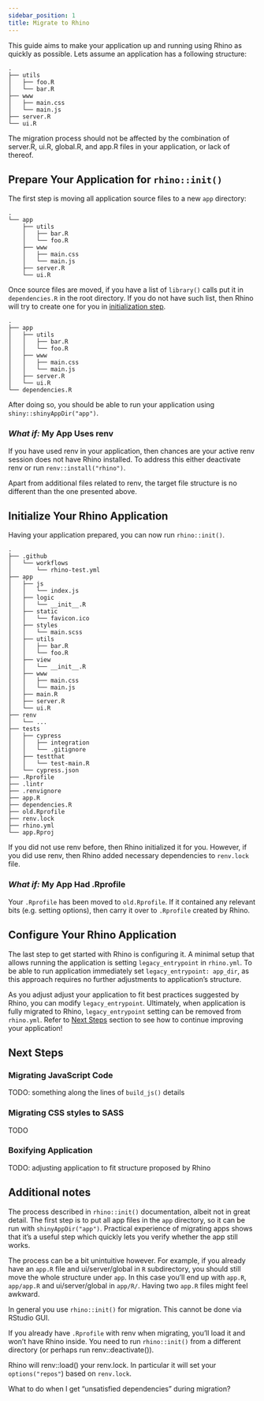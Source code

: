 ```yaml
---
sidebar_position: 1
title: Migrate to Rhino
---
```


<!-- <style> -->
<!-- .tree-change { -->
<!--   color: #5a5afa; -->
<!--   font-weight: bold; -->
<!-- } -->
<!-- </style> -->

This guide aims to make your application up and running using Rhino as
quickly as possible. Lets assume an application has a following
structure:

    .
    ├── utils
    │   ├── foo.R
    │   └── bar.R
    ├── www
    │   ├── main.css
    │   └── main.js
    ├── server.R
    └── ui.R

The migration process should not be affected by the combination of
server.R, ui.R, global.R, and app.R files in your application, or lack
of thereof.

## Prepare Your Application for `rhino::init()`

The first step is moving all application source files to a new `app`
directory:
<pre><code>.
└── <span class="tree-change">app</span>
    ├── utils
    │   ├── bar.R
    │   └── foo.R
    ├── www
    │   ├── main.css
    │   └── main.js
    ├── server.R
    └── ui.R
</code></pre>
Once source files are moved, if you have a list of `library()` calls put
it in `dependencies.R` in the root directory. If you do not have such
list, then Rhino will try to create one for you in [initialization
step](#initialize-your-rhino-application).
<pre><code>.
├── app
│   ├── utils
│   │   ├── bar.R
│   │   └── foo.R
│   ├── www
│   │   ├── main.css
│   │   └── main.js
│   ├── server.R
│   └── ui.R
└── <span class="tree-change">dependencies.R</span>
</code></pre>

After doing so, you should be able to run your application using
`shiny::shinyAppDir("app")`.

### *What if:* My App Uses renv

If you have used renv in your application, then chances are your active
renv session does not have Rhino installed. To address this either
deactivate renv or run `renv::install("rhino")`.

Apart from additional files related to renv, the target file structure
is no different than the one presented above.

## Initialize Your Rhino Application

Having your application prepared, you can now run `rhino::init()`.
<pre><code>.
├── <span class="tree-change">.github</span>
│   └── <span class="tree-change">workflows</span>
│       └── <span class="tree-change">rhino-test.yml</span>
├── app
│   ├── <span class="tree-change">js</span>
│   │   └── <span class="tree-change">index.js</span>
│   ├── <span class="tree-change">logic</span>
│   │   └── <span class="tree-change">__init__.R</span>
│   ├── <span class="tree-change">static</span>
│   │   └── <span class="tree-change">favicon.ico</span>
│   ├── <span class="tree-change">styles</span>
│   │   └── <span class="tree-change">main.scss</span>
│   ├── utils
│   │   ├── bar.R
│   │   └── foo.R
│   ├── <span class="tree-change">view</span>
│   │   └── <span class="tree-change">__init__.R</span>
│   ├── www
│   │   ├── main.css
│   │   └── main.js
│   ├── <span class="tree-change">main.R</span>
│   ├── server.R
│   └── ui.R
├── <span class="tree-change">renv</span>
│   └── ...
├── <span class="tree-change">tests</span>
│   ├── <span class="tree-change">cypress</span>
│   │   ├── <span class="tree-change">integration</span>
│   │   └── <span class="tree-change">.gitignore</span>
│   ├── <span class="tree-change">testthat</span>
│   │   └── <span class="tree-change">test-main.R</span>
│   └── <span class="tree-change">cypress.json</span>
├── <span class="tree-change">.Rprofile</span>
├── <span class="tree-change">.lintr</span>
├── <span class="tree-change">.renvignore</span>
├── <span class="tree-change">app.R</span>
├── dependencies.R
├── <span class="tree-change">old.Rprofile</span>
├── <span class="tree-change">renv.lock</span>
├── <span class="tree-change">rhino.yml</span>
└── <span class="tree-change">app.Rproj</span>
</code></pre>

If you did not use renv before, then Rhino initialized it for you.
However, if you did use renv, then Rhino added necessary dependencies to
`renv.lock` file.

### *What if:* My App Had .Rprofile

Your `.Rprofile` has been moved to `old.Rprofile`. If it contained any
relevant bits (e.g. setting options), then carry it over to `.Rprofile`
created by Rhino.

## Configure Your Rhino Application

The last step to get started with Rhino is configuring it. A minimal
setup that allows running the application is setting `legacy_entrypoint`
in `rhino.yml`. To be able to run application immediately set
`legacy_entrypoint: app_dir`, as this approach requires no further
adjustments to application’s structure.

As you adjust adjust your application to fit best practices suggested by
Rhino, you can modify `legacy_entrypoint`. Ultimately, when application
is fully migrated to Rhino, `legacy_entrypoint` setting can be removed
from `rhino.yml`. Refer to [Next Steps](#next-steps) section to see how
to continue improving your application!

## Next Steps

### Migrating JavaScript Code

TODO: something along the lines of `build_js()` details

### Migrating CSS styles to SASS

TODO

### Boxifying Application

TODO: adjusting application to fit structure proposed by Rhino

## Additional notes

The process described in `rhino::init()` documentation, albeit not in
great detail. The first step is to put all app files in the `app`
directory, so it can be run with `shinyAppDir("app")`. Practical
experience of migrating apps shows that it’s a useful step which quickly
lets you verify whether the app still works.

The process can be a bit unintuitive however. For example, if you
already have an `app.R` file and ui/server/global in `R` subdirectory,
you should still move the whole structure under `app`. In this case
you’ll end up with `app.R`, `app/app.R` and ui/server/global in
`app/R/`. Having two `app.R` files might feel awkward.

In general you use `rhino::init()` for migration. This cannot be done
via RStudio GUI.

If you already have `.Rprofile` with renv when migrating, you’ll load it
and won’t have Rhino inside. You need to run `rhino::init()` from a
different directory (or perhaps run renv::deactivate()).

Rhino will renv::load() your renv.lock. In particular it will set your
`options("repos"`) based on `renv.lock`.

What to do when I get “unsatisfied dependencies” during migration?

